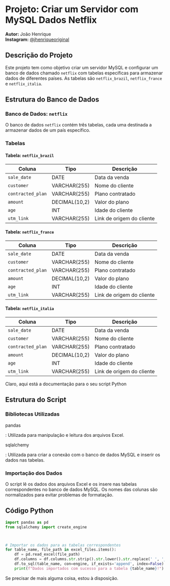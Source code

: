 

# Projeto: Criar um Servidor com MySQL Dados Netflix

**Autor:** João Henrique  
**Instagram:** [@jhenriqueoriginal](https://www.instagram.com/jhenriqueoriginal)

## Descrição do Projeto

Este projeto tem como objetivo criar um servidor MySQL e configurar um banco de dados chamado `netflix` com tabelas específicas para armazenar dados de diferentes países. As tabelas são `netflix_brazil`, `netflix_france` e `netflix_italia`.

## Estrutura do Banco de Dados

### Banco de Dados: `netflix`

O banco de dados `netflix` contém três tabelas, cada uma destinada a armazenar dados de um país específico.

### Tabelas

#### Tabela: `netflix_brazil`

| Coluna            | Tipo         | Descrição                          |
|-------------------|--------------|------------------------------------|
| `sale_date`       | DATE         | Data da venda                      |
| `customer`        | VARCHAR(255) | Nome do cliente                    |
| `contracted_plan` | VARCHAR(255) | Plano contratado                   |
| `amount`          | DECIMAL(10,2)| Valor do plano                     |
| `age`             | INT          | Idade do cliente                   |
| `utm_link`        | VARCHAR(255) | Link de origem do cliente          |

#### Tabela: `netflix_france`

| Coluna            | Tipo         | Descrição                          |
|-------------------|--------------|------------------------------------|
| `sale_date`       | DATE         | Data da venda                      |
| `customer`        | VARCHAR(255) | Nome do cliente                    |
| `contracted_plan` | VARCHAR(255) | Plano contratado                   |
| `amount`          | DECIMAL(10,2)| Valor do plano                     |
| `age`             | INT          | Idade do cliente                   |
| `utm_link`        | VARCHAR(255) | Link de origem do cliente          |

#### Tabela: `netflix_italia`

| Coluna            | Tipo         | Descrição                          |
|-------------------|--------------|------------------------------------|
| `sale_date`       | DATE         | Data da venda                      |
| `customer`        | VARCHAR(255) | Nome do cliente                    |
| `contracted_plan` | VARCHAR(255) | Plano contratado                   |
| `amount`          | DECIMAL(10,2)| Valor do plano                     |
| `age`             | INT          | Idade do cliente                   |
| `utm_link`        | VARCHAR(255) | Link de origem do cliente          |


Claro, aqui está a documentação para o seu script Python 

## Estrutura do Script

### Bibliotecas Utilizadas

pandas

: Utilizada para manipulação e leitura dos arquivos Excel.

sqlalchemy

: Utilizada para criar a conexão com o banco de dados MySQL e inserir os dados nas tabelas.


### Importação dos Dados

O script lê os dados dos arquivos Excel e os insere nas tabelas correspondentes no banco de dados MySQL. Os nomes das colunas são normalizados para evitar problemas de formatação.

## Código Python

```python
import pandas as pd
from sqlalchemy import create_engine



# Importar os dados para as tabelas correspondentes
for table_name, file_path in excel_files.items():
    df = pd.read_excel(file_path)
    df.columns = df.columns.str.strip().str.lower().str.replace(' ', '_')  # Normalizar os nomes das colunas
    df.to_sql(table_name, con=engine, if_exists='append', index=False)
    print(f"Dados importados com sucesso para a tabela {table_name}!")
```

Se precisar de mais alguma coisa, estou à disposição.
